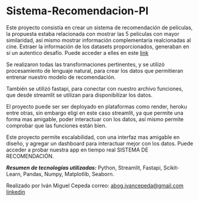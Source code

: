 # Sistema-Recomendacion-PI

Este proyecto consistía en crear un sistema de recomendación de películas, la propuesta estaba relacionada con mostrar las 5 películas con mayor similaridad, así mismo mostrar información complementaria realcionadas al cine. Extraer la información de los datasets proporcionados, generaban en sí un autentico desafío. Puede acceder a elles en este [link](https://drive.google.com/drive/folders/1mfUVyP3jS-UMdKHERknkQ4gaCRCO2e1v)

Se realizaron todas las transformaciones pertinentes, y se utilizó procesamiento de lenguaje natural, para crear los datos que permitieran entrenar nuestro modelo de recomendación. 

También se utilizó fastapi, para conectar con nuestro archivo funciones, que desde streamlit se utilizan para disponibilizar los datos.

El proyecto puede ser ser deployado en plataformas como render, heroku entre otras, sin embargo eligí en este caso streamlit, ya que permite una forma mas amigable, poder interactuar con los datos, así mismo permite comprobar que las funciones están bien. 

Este proyecto permite escalabilidad, con una interfaz mas amigable en diseño, y agregar un dashboard para interactuar mejor con los datos. Puede acceder a probar nuestra app en tiempo real SISTEMA DE RECOMENDACIÓN.

***Resumen de tecnologías utilizadas:*** Python, Streamlit, Fastapi, Scikit-Learn, Pandas, Numpy, Matplotlib, Seaborn. 

Realizado por Iván Miguel Cepeda
correo: abog.ivancepeda@gmail.com
[linkedin](https://www.linkedin.com/in/ivancepeda/)
